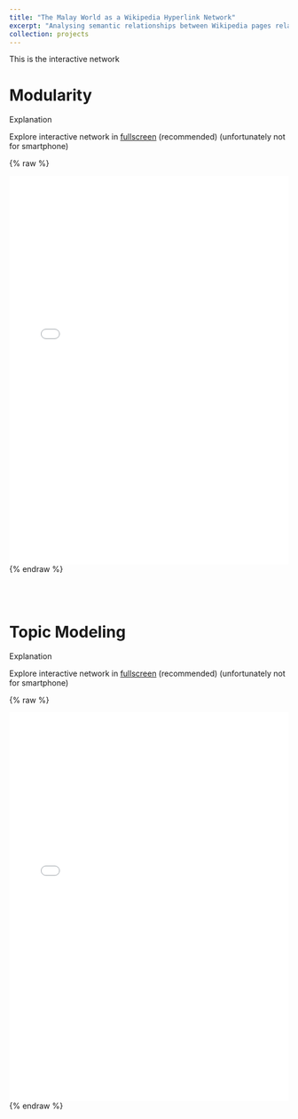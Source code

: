 ```yaml
---
title: "The Malay World as a Wikipedia Hyperlink Network"
excerpt: "Analysing semantic relationships between Wikipedia pages related to the Malay World<br/><img src='/images/500x300.png'>"
collection: projects
---
```


This is the interactive network

Modularity 
======
Explanation

Explore interactive network in [fullscreen](/projects/malay-world-network-modularity/index) (recommended) (unfortunately not for smartphone)

{% raw %}
<div>
<iframe src="/projects/malay-world-network-modularity/index" width="100%" height="700" frameborder="0"></iframe>
</div>
{% endraw %}






<br><br>


Topic Modeling
======
Explanation

Explore interactive network in [fullscreen](/projects/malay-world-network-modularity/index) (recommended) (unfortunately not for smartphone)

{% raw %}
<div>
<iframe src="/projects/malay-world-network-topic/index" width="100%" height="700"  frameborder="0"></iframe>
</div>
{% endraw %}

